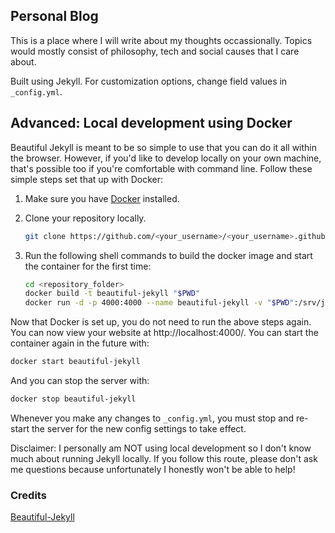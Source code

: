 ## Personal Blog

This is a place where I will write about my thoughts occassionally.
Topics would mostly consist of philosophy, tech and social causes that I care about.

Built using Jekyll.
For customization options, change field values in `_config.yml`.

## Advanced: Local development using Docker

Beautiful Jekyll is meant to be so simple to use that you can do it all within the browser. However, if you'd like to develop locally on your own machine, that's possible too if you're comfortable with command line. Follow these simple steps set that up with Docker:

1. Make sure you have [Docker](https://www.docker.com/) installed.

2. Clone your repository locally.

    ```bash
    git clone https://github.com/<your_username>/<your_username>.github.io.git
    ```

3. Run the following shell commands to build the docker image and start the container for the first time:

    ```bash
    cd <repository_folder>
    docker build -t beautiful-jekyll "$PWD"
    docker run -d -p 4000:4000 --name beautiful-jekyll -v "$PWD":/srv/jekyll beautiful-jekyll
    ```


Now that Docker is set up, you do not need to run the above steps again. You can now view your website at http://localhost:4000/. You can start the container again in the future with:

```bash
docker start beautiful-jekyll
```

And you can stop the server with:

```bash
docker stop beautiful-jekyll
```

Whenever you make any changes to `_config.yml`, you must stop and re-start the server for the new config settings to take effect.

Disclaimer: I personally am NOT using local development so I don't know much about running Jekyll locally. If you follow this route, please don't ask me questions because unfortunately I honestly won't be able to help!

### Credits

[Beautiful-Jekyll](https://github.com/daattali/beautiful-jekyll)